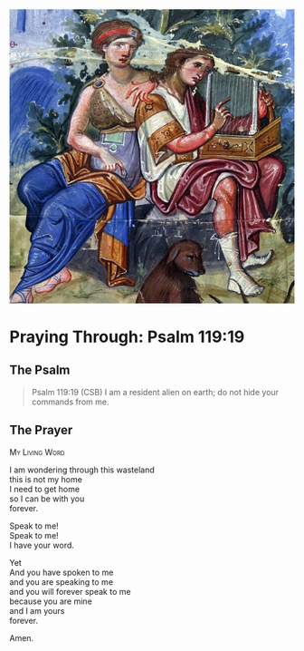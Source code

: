 <img class="intro-right" src="art-paris-psalter.jpg">

<style>
  li {list-style-type: none;}
  p + ul {
    margin-top: -18px;
}
</style>

# Praying Through: Psalm 119:19

## The Psalm

>Psalm 119:19 (CSB) I am a resident alien on earth; do not hide your commands from me.

## The Prayer

<div style="font-variant: small-caps;">
My Living Word
</div>

I am wondering through this wasteland  
  this is not my home  
  I need to get home  
  so I can be with you  
  forever.

Speak to me!  
  Speak to me!  
  I have your word.

Yet  
  And you have spoken to me  
  and you are speaking to me  
  and you will forever speak to me  
  because you are mine  
  and I am yours  
  forever.

Amen.
